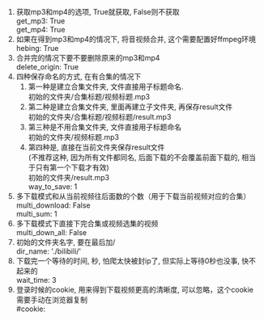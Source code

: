 1. 获取mp3和mp4的选项, True就获取, False则不获取  
  get_mp3: True  
  get_mp4: True  
2. 如果在得到mp3和mp4的情况下, 将音视频合并, 这个需要配置好ffmpeg环境  
  hebing: True  
3. 合并完的情况下要不要删除原来的mp3和mp4  
  delete_origin: True  
4. 四种保存命名的方式, 在有合集的情况下  
   1. 第一种是建立合集文件夹, 文件直接用子标题命名.  
      初始的文件夹/合集标题/视频标题.mp3  
   2. 第二种是建立合集文件夹, 里面再建立子文件夹, 再保存result文件  
      初始的文件夹/合集标题/视频标题/result.mp3  
   3. 第三种是不用合集文件夹, 文件直接用子标题命名  
      初始的文件夹/视频标题.mp3  
   4. 第四种是, 直接在当前文件夹保存result文件  
      (不推荐这种, 因为所有文件都同名, 后面下载的不会覆盖前面下载的, 相当于只有第一个下载才有效)  
      初始的文件夹/result.mp3  
way_to_save: 1  
5. 多下载模式和从当前视频往后面数的个数（用于下载当前视频对应的合集）  
multi_download: False  
multi_sum: 1  
6. 多下载模式下直接下完合集或视频选集的视频  
multi_down_all: False  
7. 初始的文件夹名字, 要在最后加/  
dir_name: './bilibili/'  
8. 下载完一个等待的时间, 秒, 怕爬太快被封ip了, 但实际上等待0秒也没事, 快不起来的  
wait_time: 3  
9. 登录时候的cookie, 用来得到下载视频更高的清晰度, 可以忽略，这个cookie需要手动在浏览器复制  
#cookie:   
